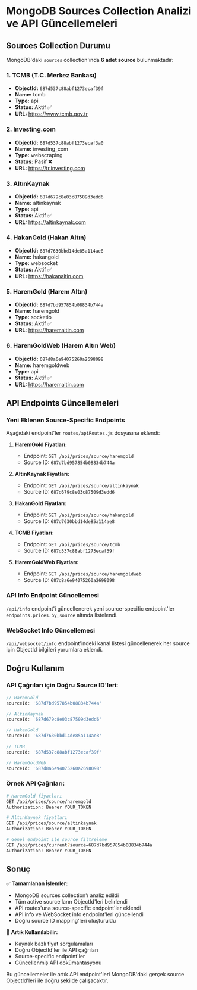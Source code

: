 # MongoDB Sources Collection Analizi ve API Güncellemeleri

## Sources Collection Durumu

MongoDB'daki `sources` collection'ında **6 adet source** bulunmaktadır:

### 1. TCMB (T.C. Merkez Bankası)
- **ObjectId:** `687d537c88abf1273ecaf39f`
- **Name:** tcmb
- **Type:** api
- **Status:** Aktif ✅
- **URL:** https://www.tcmb.gov.tr

### 2. Investing.com
- **ObjectId:** `687d537c88abf1273ecaf3a0`
- **Name:** investing_com
- **Type:** webscraping
- **Status:** Pasif ❌
- **URL:** https://tr.investing.com

### 3. AltınKaynak
- **ObjectId:** `687d679c8e03c87509d3edd6`
- **Name:** altinkaynak
- **Type:** api
- **Status:** Aktif ✅
- **URL:** https://altinkaynak.com

### 4. HakanGold (Hakan Altın)
- **ObjectId:** `687d7630bbd14de85a114ae8`
- **Name:** hakangold
- **Type:** websocket
- **Status:** Aktif ✅
- **URL:** https://hakanaltin.com

### 5. HaremGold (Harem Altın)
- **ObjectId:** `687d7bd957854b08834b744a`
- **Name:** haremgold
- **Type:** socketio
- **Status:** Aktif ✅
- **URL:** https://haremaltin.com

### 6. HaremGoldWeb (Harem Altın Web)
- **ObjectId:** `687d8a6e94075260a2698098`
- **Name:** haremgoldweb
- **Type:** api
- **Status:** Aktif ✅
- **URL:** https://haremaltin.com

## API Endpoints Güncellemeleri

### Yeni Eklenen Source-Specific Endpoints

Aşağıdaki endpoint'ler `routes/apiRoutes.js` dosyasına eklendi:

1. **HaremGold Fiyatları:**
   - Endpoint: `GET /api/prices/source/haremgold`
   - Source ID: `687d7bd957854b08834b744a`

2. **AltınKaynak Fiyatları:**
   - Endpoint: `GET /api/prices/source/altinkaynak`
   - Source ID: `687d679c8e03c87509d3edd6`

3. **HakanGold Fiyatları:**
   - Endpoint: `GET /api/prices/source/hakangold`
   - Source ID: `687d7630bbd14de85a114ae8`

4. **TCMB Fiyatları:**
   - Endpoint: `GET /api/prices/source/tcmb`
   - Source ID: `687d537c88abf1273ecaf39f`

5. **HaremGoldWeb Fiyatları:**
   - Endpoint: `GET /api/prices/source/haremgoldweb`
   - Source ID: `687d8a6e94075260a2698098`

### API Info Endpoint Güncellemesi

`/api/info` endpoint'i güncellenerek yeni source-specific endpoint'ler `endpoints.prices.by_source` altında listelendi.

### WebSocket Info Güncellemesi

`/api/websocket/info` endpoint'indeki kanal listesi güncellenerek her source için ObjectId bilgileri yorumlara eklendi.

## Doğru Kullanım

### API Çağrıları için Doğru Source ID'leri:

```javascript
// HaremGold
sourceId: '687d7bd957854b08834b744a'

// AltınKaynak  
sourceId: '687d679c8e03c87509d3edd6'

// HakanGold
sourceId: '687d7630bbd14de85a114ae8'

// TCMB
sourceId: '687d537c88abf1273ecaf39f'

// HaremGoldWeb
sourceId: '687d8a6e94075260a2698098'
```

### Örnek API Çağrıları:

```bash
# HaremGold fiyatları
GET /api/prices/source/haremgold
Authorization: Bearer YOUR_TOKEN

# AltınKaynak fiyatları  
GET /api/prices/source/altinkaynak
Authorization: Bearer YOUR_TOKEN

# Genel endpoint ile source filtreleme
GET /api/prices/current?source=687d7bd957854b08834b744a
Authorization: Bearer YOUR_TOKEN
```

## Sonuç

✅ **Tamamlanan İşlemler:**
- MongoDB sources collection'ı analiz edildi
- Tüm active source'ların ObjectId'leri belirlendi
- API routes'una source-specific endpoint'ler eklendi
- API info ve WebSocket info endpoint'leri güncellendi
- Doğru source ID mapping'leri oluşturuldu

🔧 **Artık Kullanılabilir:**
- Kaynak bazlı fiyat sorgulamaları
- Doğru ObjectId'ler ile API çağrıları
- Source-specific endpoint'ler
- Güncellenmiş API dokümantasyonu

Bu güncellemeler ile artık API endpoint'leri MongoDB'daki gerçek source ObjectId'leri ile doğru şekilde çalışacaktır.